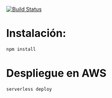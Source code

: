 [![Build Status](https://travis-ci.org/joemccann/dillinger.svg?branch=master)](https://travis-ci.org/joemccann/dillinger)

# Instalación:
```sh
npm install
```
# Despliegue en AWS
```sh
serverless deploy
```